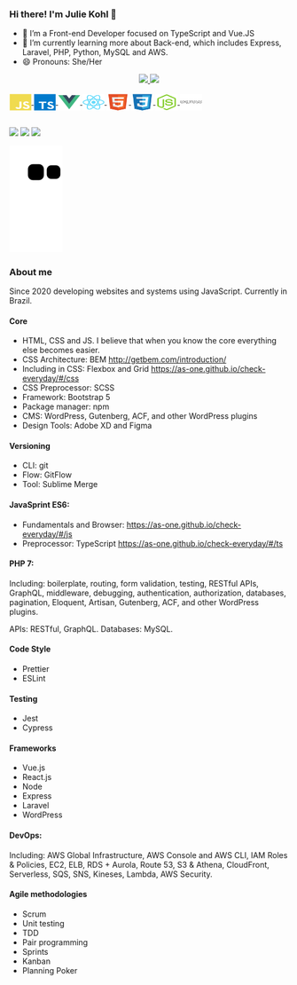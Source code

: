 ### Hi there! I'm Julie Kohl 👋

- 🔭 I’m a Front-end Developer focused on TypeScript and Vue.JS
- 🌱 I’m currently learning more about Back-end, which includes Express, Laravel, PHP, Python, MySQL and AWS.
- 😄 Pronouns: She/Her

<div align="center">
  <a href="https://github.com/juliekohl">
  <img height="180em" src="https://github-readme-stats.vercel.app/api?username=juliekohl&show_icons=true&theme=dracula&include_all_commits=true&count_private=true"/>
  <img height="180em" src="https://github-readme-stats.vercel.app/api/top-langs/?username=juliekohl&layout=compact&langs_count=7&theme=dracula"/>
</div>
<div style="display: inline_block"><br>
  <img align="center" alt="Julie-Js" height="30" width="40" src="https://raw.githubusercontent.com/devicons/devicon/master/icons/javascript/javascript-plain.svg">
  <img align="center" alt="Julie-Ts" height="30" width="40" src="https://raw.githubusercontent.com/devicons/devicon/master/icons/typescript/typescript-plain.svg">
  <img align="center" alt="Julie-Vue" height="30" width="40" src="https://raw.githubusercontent.com/devicons/devicon/master/icons/vuejs/vuejs-original.svg">
  <img align="center" alt="Julie-React" height="30" width="40" src="https://raw.githubusercontent.com/devicons/devicon/master/icons/react/react-original.svg">
  <img align="center" alt="Julie-HTML" height="30" width="40" src="https://raw.githubusercontent.com/devicons/devicon/master/icons/html5/html5-original.svg">
  <img align="center" alt="Julie-CSS" height="30" width="40" src="https://raw.githubusercontent.com/devicons/devicon/master/icons/css3/css3-original.svg">
  <img align="center" alt="Julie-Node" height="30" width="40" src="https://raw.githubusercontent.com/devicons/devicon/master/icons/nodejs/nodejs-plain.svg">
  <img align="center" alt="Julie-Express" height="30" width="40" src="https://raw.githubusercontent.com/devicons/devicon/master/icons/express/express-original-wordmark.svg">
  
##
 
<div> 
  <a href="https://instagram.com/julianacochenski" target="_blank"><img src="https://img.shields.io/badge/-Instagram-%23E4405F?style=for-the-badge&logo=instagram&logoColor=white" target="_blank"></a>
  <a href = "mailto:juliana.cochenski@gmail.com"><img src="https://img.shields.io/badge/-Gmail-%23333?style=for-the-badge&logo=gmail&logoColor=white" target="_blank"></a>
  <a href="https://www.linkedin.com/in/julianacochenski/" target="_blank"><img src="https://img.shields.io/badge/-LinkedIn-%230077B5?style=for-the-badge&logo=linkedin&logoColor=white" target="_blank"></a> 
 
  ![Snake animation](https://github.com/juliekohl/juliekohl/blob/output/github-contribution-grid-snake.svg)
 
</div>

### About me

Since 2020 developing websites and systems using JavaScript. Currently in Brazil.

#### Core

- HTML, CSS and JS. I believe that when you know the core everything else becomes easier.
- CSS Architecture: BEM http://getbem.com/introduction/ 
- Including in CSS: Flexbox and Grid https://as-one.github.io/check-everyday/#/css 
- CSS Preprocessor: SCSS 
- Framework: Bootstrap 5 
- Package manager: npm 
- CMS: WordPress, Gutenberg, ACF, and other WordPress plugins 
- Design Tools: Adobe XD and Figma 

#### Versioning

- CLI: git
- Flow: GitFlow
- Tool: Sublime Merge 

#### JavaSprint ES6: 

- Fundamentals and Browser: https://as-one.github.io/check-everyday/#/js 
- Preprocessor: TypeScript https://as-one.github.io/check-everyday/#/ts 

#### PHP 7: 

Including: boilerplate, routing, form validation, testing, RESTful APIs, GraphQL, middleware, debugging, authentication, authorization, databases, pagination, Eloquent, Artisan, Gutenberg, ACF, and other WordPress plugins.

APIs: RESTful, GraphQL.
Databases: MySQL.

#### Code Style
  
- Prettier
- ESLint

#### Testing

- Jest
- Cypress

#### Frameworks

- Vue.js
- React.js
- Node
- Express
- Laravel
- WordPress

#### DevOps:

Including: AWS Global Infrastructure, AWS Console and AWS CLI, IAM Roles & Policies,
EC2, ELB, RDS + Aurola, Route 53, S3 & Athena, CloudFront, Serverless, SQS, SNS, Kineses,
Lambda, AWS Security.

#### Agile methodologies

- Scrum
- Unit testing
- TDD
- Pair programming
- Sprints 
- Kanban 
- Planning Poker 
